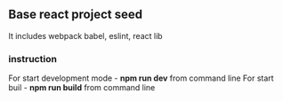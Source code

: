 ## Base  react project seed
It includes webpack babel, eslint, react lib
### instruction
For start development mode - **npm run dev** from command line
For start buil  - **npm run build** from command line

